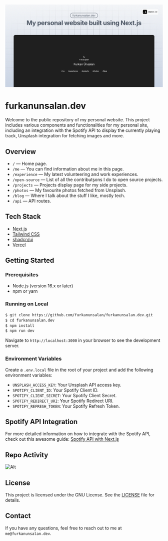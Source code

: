 ![screenshot](public/photos/preview/image.png)

# furkanunsalan.dev

Welcome to the public repository of my personal website. This project includes various components and functionalities for my personal site, including an integration with the Spotify API to display the currently playing track, Unsplash integration for fetching images and more.

## Overview

- `/` — Home page.
- `/me` — You can find information about me in this page.
- `/experience` — My latest volunteering and work experiences.
- `/open-source` — List of all the contributşons I do to open source projects.
- `/projects` — Projects display page for my side projects.
- `/photos` — My favourite photos fetched from Unsplash.
- `/blog` — Where I talk about the stuff I like, mostly tech.
- `/api` — API routes.

## Tech Stack

- [Next.js](https://nextjs.org)
- [Tailwind CSS](https://tailwindcss.com)
- [shadcn/ui](https://ui.shadcn.com)
- [Vercel](https://vercel.com)

## Getting Started

### Prerequisites

- Node.js (version 16.x or later)
- npm or yarn

### Running on Local

```bash
$ git clone https://github.com/furkanunsalan/furkanunsalan.dev.git
$ cd furkanunsalan.dev
$ npm install
$ npm run dev
```

Navigate to `http://localhost:3000` in your browser to see the development server.

### Environment Variables

Create a `.env.local` file in the root of your project and add the following environment variables:

- `UNSPLASH_ACCESS_KEY`: Your Unsplash API access key.
- `SPOTIFY_CLIENT_ID`: Your Spotify Client ID.
- `SPOTIFY_CLIENT_SECRET`: Your Spotify Client Secret.
- `SPOTIFY_REDIRECT_URI`: Your Spotify Redirect URI.
- `SPOTIFY_REFRESH_TOKEN`: Your Spotify Refresh Token.

## Spotify API Integration

For more detailed information on how to integrate with the Spotify API, check out this awesome guide:
[Spotify API with Next.js](https://leerob.io/blog/spotify-api-nextjs)

## Repo Activity

![Alt](https://repobeats.axiom.co/api/embed/94a2829520bc7e0ee83043b228c0db765d31cf5b.svg "Repobeats analytics image")

## License

This project is licensed under the GNU License. See the [LICENSE](LICENSE) file for details.

## Contact

If you have any questions, feel free to reach out to me at `me@furkanunsalan.dev`.
